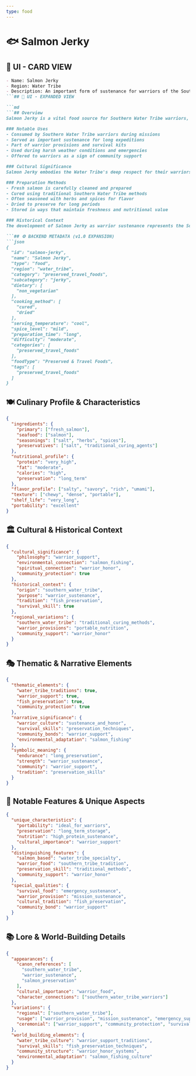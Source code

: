 ```yaml
---
type: food
---
```


# 🐟 Salmon Jerky

## 🎴 UI - CARD VIEW

```md
- Name: Salmon Jerky
- Region: Water Tribe
- Description: An important form of sustenance for warriors of the Southern Water Tribe, representing their mastery of fish preservation and warrior support.
```## 📖 UI - EXPANDED VIEW

```md
```## Overview
Salmon Jerky is a vital food source for Southern Water Tribe warriors, demonstrating the tribe's exceptional skill in preserving fish and their commitment to supporting their protectors. This jerky represents the Water Tribe's understanding that their warriors need portable, nutritious food that can sustain them during long missions and harsh conditions. The dish embodies their philosophy that protecting their community requires ensuring their warriors have the best possible sustenance.

### Notable Uses
- Consumed by Southern Water Tribe warriors during missions
- Served as important sustenance for long expeditions
- Part of warrior provisions and survival kits
- Used during harsh weather conditions and emergencies
- Offered to warriors as a sign of community support

### Cultural Significance
Salmon Jerky embodies the Water Tribe's deep respect for their warriors and their understanding that supporting their protectors is essential to community survival. The careful preservation of salmon reflects their practical wisdom and their ability to create food that can withstand the rigors of warrior life. The dish represents their belief that honoring and supporting their warriors is a fundamental part of their cultural identity.

### Preparation Methods
- Fresh salmon is carefully cleaned and prepared
- Cured using traditional Southern Water Tribe methods
- Often seasoned with herbs and spices for flavor
- Dried to preserve for long periods
- Stored in ways that maintain freshness and nutritional value

### Historical Context
The development of Salmon Jerky as warrior sustenance represents the Southern Water Tribe's response to the need to support their protectors with high-quality, portable food. This preservation technique demonstrates their practical wisdom and their understanding of how to create food that can sustain warriors during the most challenging conditions. The tradition continues to be a testament to the tribe's commitment to their warriors and their survival skills.

```## ⚙️ BACKEND METADATA (v1.0 EXPANSION)
```json
{
  "id": "salmon-jerky",
  "name": "Salmon Jerky",
  "type": "food",
  "region": "water_tribe",
  "category": "preserved_travel_foods",
  "subcategory": "jerky",
  "dietary": [
    "non_vegetarian"
  ],
  "cooking_method": [
    "cured",
    "dried"
  ],
  "serving_temperature": "cool",
  "spice_level": "mild",
  "preparation_time": "long",
  "difficulty": "moderate",
  "categories": [
    "preserved_travel_foods"
  ],
  "foodType": "Preserved & Travel Foods",
  "tags": [
    "preserved_travel_foods"
  ]
}
```

## 🍽️ Culinary Profile & Characteristics
```json
{
  "ingredients": {
    "primary": ["fresh_salmon"],
    "seafood": ["salmon"],
    "seasonings": ["salt", "herbs", "spices"],
    "preservatives": ["salt", "traditional_curing_agents"]
  },
  "nutritional_profile": {
    "protein": "very_high",
    "fat": "moderate",
    "calories": "high",
    "preservation": "long_term"
  },
  "flavor_profile": ["salty", "savory", "rich", "umami"],
  "texture": ["chewy", "dense", "portable"],
  "shelf_life": "very_long",
  "portability": "excellent"
}
```

## 🏛️ Cultural & Historical Context
```json
{
  "cultural_significance": {
    "philosophy": "warrior_support",
    "environmental_connection": "salmon_fishing",
    "spiritual_connection": "warrior_honor",
    "community_protection": true
  },
  "historical_context": {
    "origin": "southern_water_tribe",
    "purpose": "warrior_sustenance",
    "tradition": "fish_preservation",
    "survival_skill": true
  },
  "regional_variations": {
    "southern_water_tribe": "traditional_curing_methods",
    "warrior_provisions": "portable_nutrition",
    "community_support": "warrior_honor"
  }
}
```

## 🎭 Thematic & Narrative Elements
```json
{
  "thematic_elements": {
    "water_tribe_traditions": true,
    "warrior_support": true,
    "fish_preservation": true,
    "community_protection": true
  },
  "narrative_significance": {
    "warrior_culture": "sustenance_and_honor",
    "survival_skills": "preservation_techniques",
    "community_bonds": "warrior_support",
    "environmental_adaptation": "salmon_fishing"
  },
  "symbolic_meaning": {
    "endurance": "long_preservation",
    "strength": "warrior_sustenance",
    "community": "warrior_support",
    "tradition": "preservation_skills"
  }
}
```

## 🌟 Notable Features & Unique Aspects
```json
{
  "unique_characteristics": {
    "portability": "ideal_for_warriors",
    "preservation": "long_term_storage",
    "nutrition": "high_protein_sustenance",
    "cultural_importance": "warrior_support"
  },
  "distinguishing_features": {
    "salmon_based": "water_tribe_specialty",
    "warrior_food": "southern_tribe_tradition",
    "preservation_skill": "traditional_methods",
    "community_support": "warrior_honor"
  },
  "special_qualities": {
    "survival_food": "emergency_sustenance",
    "warrior_provision": "mission_sustenance",
    "cultural_tradition": "fish_preservation",
    "community_bond": "warrior_support"
  }
}
```

## 📚 Lore & World-Building Details
```json
{
  "appearances": {
    "canon_references": [
      "southern_water_tribe",
      "warrior_sustenance",
      "salmon_preservation"
    ],
    "cultural_importance": "warrior_food",
    "character_connections": ["southern_water_tribe_warriors"]
  },
  "variations": {
    "regional": ["southern_water_tribe"],
    "usage": ["warrior_provision", "mission_sustenance", "emergency_supply"],
    "ceremonial": ["warrior_support", "community_protection", "survival_skill"]
  },
  "world_building_elements": {
    "water_tribe_culture": "warrior_support_traditions",
    "survival_skills": "fish_preservation_techniques",
    "community_structure": "warrior_honor_systems",
    "environmental_adaptation": "salmon_fishing_culture"
  }
}
```
